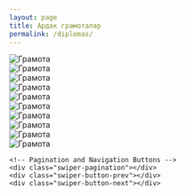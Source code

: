 ```yaml
---
layout: page
title: Ардак грамоталар
permalink: /diplomas/
---
```

<div class="swiper-container">
    <div class="swiper-wrapper">
        <div class="swiper-slide">
            <div class="swiper-zoom-container">
                <img src="/assets/images/diplomas/1.jpeg" alt="Грамота"> 
            </div>
        </div>
        <div class="swiper-slide">
            <div class="swiper-zoom-container">
                <img src="/assets/images/diplomas/2.jpeg" alt="Грамота"> 
            </div>
        </div>
        <div class="swiper-slide">
            <div class="swiper-zoom-container">
                <img src="/assets/images/diplomas/3.jpeg" alt="Грамота"> 
            </div>
        </div>
        <div class="swiper-slide">
            <div class="swiper-zoom-container">
                <img src="/assets/images/diplomas/4.jpeg" alt="Грамота"> 
            </div>
        </div>
        <div class="swiper-slide">
            <div class="swiper-zoom-container">
                <img src="/assets/images/diplomas/5.jpeg" alt="Грамота"> 
            </div>
        </div>
        <div class="swiper-slide">
            <div class="swiper-zoom-container">
                <img src="/assets/images/diplomas/6.jpeg" alt="Грамота"> 
            </div>
        </div>
        <div class="swiper-slide">
            <div class="swiper-zoom-container">
                <img src="/assets/images/diplomas/7.jpeg" alt="Грамота"> 
            </div>
        </div>
        <div class="swiper-slide">
            <div class="swiper-zoom-container">
                <img src="/assets/images/diplomas/8.jpeg" alt="Грамота"> 
            </div>
        </div>
        <div class="swiper-slide">
            <div class="swiper-zoom-container">
                <img src="/assets/images/diplomas/9.jpeg" alt="Грамота"> 
            </div>
        </div>
        <div class="swiper-slide">
            <div class="swiper-zoom-container">
                <img src="/assets/images/diplomas/10.jpeg" alt="Грамота">
            </div>
        </div>
    </div>
    
    <!-- Pagination and Navigation Buttons -->
    <div class="swiper-pagination"></div>
    <div class="swiper-button-prev"></div>
    <div class="swiper-button-next"></div>
</div>
